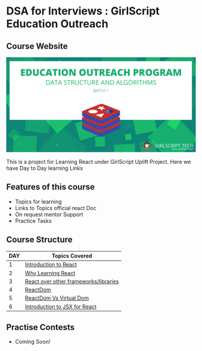 # DSA for Interviews : GirlScript Education Outreach

## Course Website

![logo](GSlogo.jpg)

This is a project for Learning React under GirlScript Uplift Project.
Here we have Day to Day learning Links

## Features of this course

* Topics for learning
* Links to Topics official react Doc
* On request mentor Support
* Practice Tasks

## Course Structure

DAY | Topics Covered 
------- | --- 
1     | [Introduction to React](Day%201/) 
2     | [Why Learning React](Day%202/) 
3     | [React over other frameworks/libraries](Day%203/) 
4     | [ReactDom](Day%204/) 
5     | [ReactDom Vs Virtual Dom](Day%205/) 
6     | [Introduction to JSX for React ](Day%206/ ) 
## Practise Contests

* Coming Soon!
